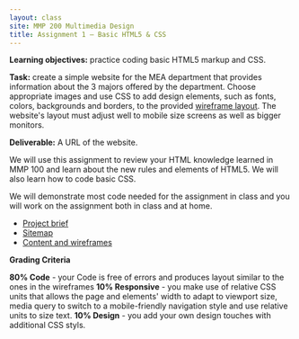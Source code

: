 ```yaml
---
layout: class
site: MMP 200 Multimedia Design
title: Assignment 1 – Basic HTML5 & CSS
---
```



**Learning objectives:** practice coding basic HTML5 markup and CSS.

**Task:** create a simple website for the MEA department that provides information about the 3 majors offered by the department. Choose appropriate images and use CSS to add design elements, such as fonts, colors, backgrounds and borders, to the provided [wireframe layout](wireframes-as1-mea.pdf). The website's layout must adjust well to mobile size screens as well as bigger monitors.

**Deliverable:** A URL of the website.  

We will use this assignment to review your HTML knowledge learned in MMP 100 and learn about the new rules and elements of HTML5. We will also learn how to code basic CSS.

We will demonstrate most code needed for the assignment in class and you will work on the assignment both in class and at home.

- [Project brief](as1-brief.md)
- [Sitemap](as1-mea-sitemap.PNG)
- [Content and wireframes](wireframes-as1-mea.pdf)

**Grading Criteria**

**80% Code** - your Code is free of errors and produces layout similar to the ones in the wireframes
**10% Responsive** - you make use of relative CSS units that allows the page and elements' width to adapt to viewport size, media query to switch to a mobile-friendly navigation style and use relative units to size text.
**10% Design** - you add your own design touches with additional CSS styls.

